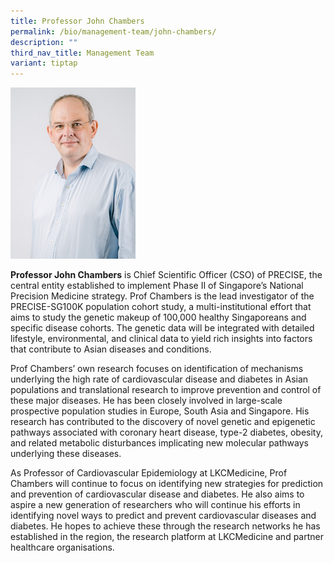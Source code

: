 ```yaml
---
title: Professor John Chambers
permalink: /bio/management-team/john-chambers/
description: ""
third_nav_title: Management Team
variant: tiptap
---
```

<div class="isomer-image-wrapper">
<img style="width:200px" height="auto" width="100%" src="/images/Bio/Management%20Team/professor%20john%20chambers.jpg">
</div>
<p><strong>Professor John Chambers</strong> is Chief Scientific Officer (CSO)
of PRECISE, the central entity established to implement Phase II of Singapore’s
National Precision Medicine strategy. Prof Chambers is the lead investigator
of the PRECISE-SG100K population cohort study, a multi-institutional effort
that aims to study the genetic makeup of 100,000 healthy Singaporeans and
specific disease cohorts. The genetic data will be integrated with detailed
lifestyle, environmental, and clinical data to yield rich insights into
factors that contribute to Asian diseases and conditions.</p>
<p>Prof Chambers’ own research focuses on identification of mechanisms underlying
the high rate of cardiovascular disease and diabetes in Asian populations
and translational research to improve prevention and control of these major
diseases. He has been closely involved in large-scale prospective population
studies in Europe, South Asia and Singapore. His research has contributed
to the discovery of novel genetic and epigenetic pathways associated with
coronary heart disease, type-2 diabetes, obesity, and related metabolic
disturbances implicating new molecular pathways underlying these diseases.</p>
<p>As Professor of Cardiovascular Epidemiology at LKCMedicine, Prof Chambers
will continue to focus on identifying new strategies for prediction and
prevention of cardiovascular disease and diabetes. He also aims to aspire
a new generation of researchers who will continue his efforts in identifying
novel ways to predict and prevent cardiovascular diseases and diabetes.
He hopes to achieve these through the research networks he has established
in the region, the research platform at LKCMedicine and partner healthcare
organisations.</p>